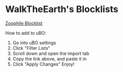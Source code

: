 # WalkTheEarth's Blocklists

[Zoophile Blocklist](https://raw.githubusercontent.com/WalkTheEarth/uBO-Blocklist/refs/heads/main/zoophilesite.txt)

How to add to uBO:
1. Go into uBO settings
2. Click "Filter Lists"
3. Scroll down and open the import tab
4. Copy the link above, and paste it in
5. Click "Apply Changes" 
Enjoy!
